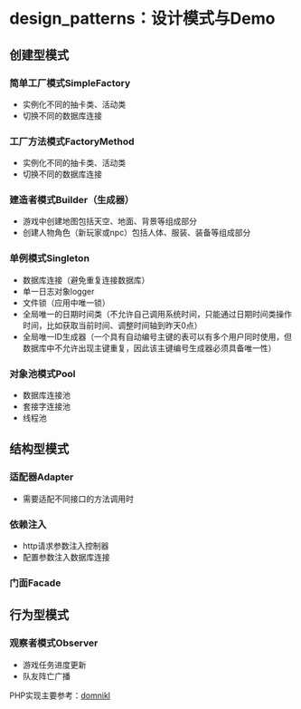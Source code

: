 # design_patterns：设计模式与Demo

## 创建型模式

### 简单工厂模式SimpleFactory
- 实例化不同的抽卡类、活动类
- 切换不同的数据库连接

### 工厂方法模式FactoryMethod
- 实例化不同的抽卡类、活动类
- 切换不同的数据库连接

### 建造者模式Builder（生成器）
- 游戏中创建地图包括天空、地面、背景等组成部分
- 创建人物角色（新玩家或npc）包括人体、服装、装备等组成部分

### 单例模式Singleton
- 数据库连接（避免重复连接数据库）
- 单一日志对象logger
- 文件锁（应用中唯一锁）
- 全局唯一的日期时间类（不允许自己调用系统时间，只能通过日期时间类操作时间，比如获取当前时间、调整时间轴到昨天0点）
- 全局唯一ID生成器（一个具有自动编号主键的表可以有多个用户同时使用，但数据库中不允许出现主键重复，因此该主键编号生成器必须具备唯一性）

### 对象池模式Pool
- 数据库连接池
- 套接字连接池
- 线程池

## 结构型模式

### 适配器Adapter
- 需要适配不同接口的方法调用时

### 依赖注入
- http请求参数注入控制器
- 配置参数注入数据库连接

### 门面Facade

## 行为型模式

### 观察者模式Observer
- 游戏任务进度更新
- 队友阵亡广播



PHP实现主要参考：[domnikl](https://github.com/DesignPatternsPHP/DesignPatternsPHP)